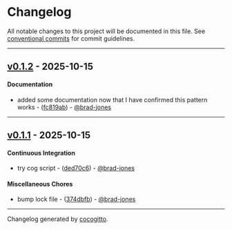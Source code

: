 # Changelog
All notable changes to this project will be documented in this file. See [conventional commits](https://www.conventionalcommits.org/) for commit guidelines.

- - -
## [v0.1.2](https://github.com/brad-jones/jsr-dynamic-imports/compare/fc819ab6521ef3c2979e284c3adfb54161f20e6a..v0.1.2) - 2025-10-15
#### Documentation
- added some documentation now that I have confirmed this pattern works - ([fc819ab](https://github.com/brad-jones/jsr-dynamic-imports/commit/fc819ab6521ef3c2979e284c3adfb54161f20e6a)) - [@brad-jones](https://github.com/brad-jones)

- - -

## [v0.1.1](https://github.com/brad-jones/jsr-dynamic-imports/compare/ded70c67a48f89347f7fdf8a74e260715aec2272..v0.1.1) - 2025-10-15
#### Continuous Integration
- try cog script - ([ded70c6](https://github.com/brad-jones/jsr-dynamic-imports/commit/ded70c67a48f89347f7fdf8a74e260715aec2272)) - [@brad-jones](https://github.com/brad-jones)
#### Miscellaneous Chores
- bump lock file - ([374dbfb](https://github.com/brad-jones/jsr-dynamic-imports/commit/374dbfb97fb0a3f4604c4be00fae2c2e48acb27b)) - [@brad-jones](https://github.com/brad-jones)

- - -

Changelog generated by [cocogitto](https://github.com/cocogitto/cocogitto).